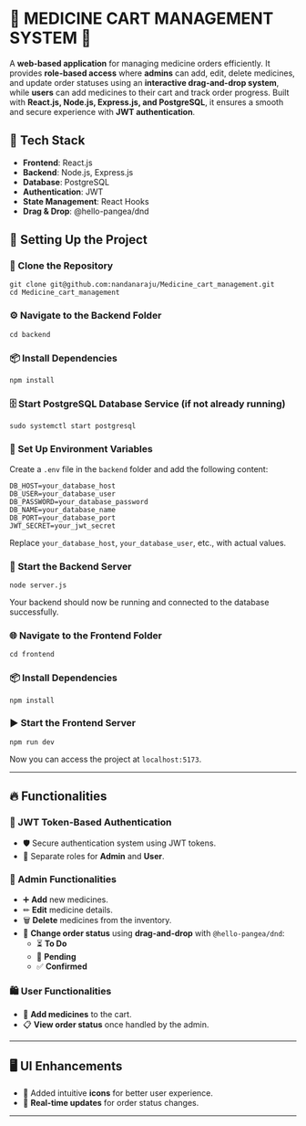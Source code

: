 
# 🏥 MEDICINE CART MANAGEMENT SYSTEM 💊  

A **web-based application** for managing medicine orders efficiently. It provides **role-based access** where **admins** can add, edit, delete medicines, and update order statuses using an **interactive drag-and-drop system**, while **users** can add medicines to their cart and track order progress. Built with **React.js, Node.js, Express.js, and PostgreSQL**, it ensures a smooth and secure experience with **JWT authentication**.  

## 🚀 Tech Stack  
- **Frontend**: React.js  
- **Backend**: Node.js, Express.js  
- **Database**: PostgreSQL  
- **Authentication**: JWT  
- **State Management**: React Hooks  
- **Drag & Drop**: @hello-pangea/dnd  


## 📌 Setting Up the Project

### 🔽 Clone the Repository

```
git clone git@github.com:nandanaraju/Medicine_cart_management.git
cd Medicine_cart_management
```

### ⚙ Navigate to the Backend Folder

```
cd backend
```

### 📦 Install Dependencies

```
npm install
```

### 🗄 Start PostgreSQL Database Service (if not already running)

```
sudo systemctl start postgresql
```

### 🔑 Set Up Environment Variables

Create a `.env` file in the `backend` folder and add the following content:

```
DB_HOST=your_database_host
DB_USER=your_database_user
DB_PASSWORD=your_database_password
DB_NAME=your_database_name
DB_PORT=your_database_port
JWT_SECRET=your_jwt_secret
```

Replace `your_database_host`, `your_database_user`, etc., with actual values.

### 🚀 Start the Backend Server

```
node server.js
```

Your backend should now be running and connected to the database successfully.

### 🌐 Navigate to the Frontend Folder

```
cd frontend
```

### 📦 Install Dependencies

```
npm install
```

### ▶ Start the Frontend Server

```
npm run dev
```

Now you can access the project at `localhost:5173`.

---

## 🔥 Functionalities

### 🔐 JWT Token-Based Authentication

- 🛡️ Secure authentication system using JWT tokens.
- 👤 Separate roles for **Admin** and **User**.

### 🏥 Admin Functionalities

- ➕ **Add** new medicines.
- ✏ **Edit** medicine details.
- 🗑 **Delete** medicines from the inventory.
- 🔄 **Change order status** using **drag-and-drop** with `@hello-pangea/dnd`:
  - ⏳ **To Do**
  - 🔄 **Pending**
  - ✅ **Confirmed**

### 🛍 User Functionalities

- 🛒 **Add medicines** to the cart.
- 📋 **View order status** once handled by the admin.

---

## 🖥 UI Enhancements

- 🎨 Added intuitive **icons** for better user experience.
- 🔄 **Real-time updates** for order status changes.

---
